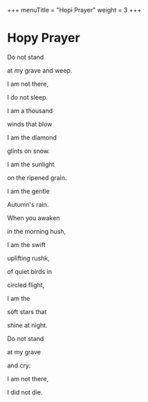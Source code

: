 +++
menuTitle = "Hopi Prayer"
weight = 3
+++
# Hopy Prayer

Do not stand

at my grave and weep.

I am not there,

I do not sleep.

I am a thousand

winds that blow

I am the diamond

glints on snow.

I am the sunlight

on the ripened grain.

I am the gentle

Autumn's rain.

When you awaken

in the morning hush,

I am the swift

uplifting rushk,

of quiet birds in

circled flight,

I am the

soft stars that

shine at night.

Do not stand

at my grave

and cry:

I am not there,

I did not die.

